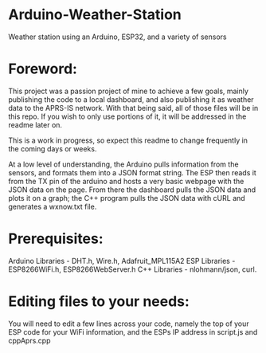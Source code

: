 # Arduino-Weather-Station
Weather station using an Arduino, ESP32, and a variety of sensors


# Foreword:
This project was a passion project of mine to achieve a few goals, mainly publishing the code to a local dashboard, and also publishing it as weather data to the APRS-IS network.
With that being said, all of those files will be in this repo. If you wish to only use portions of it, it will be addressed in the readme later on.

This is a work in progress, so expect this readme to change frequently in the coming days or weeks.



At a low level of understanding, the Arduino pulls information from the sensors, and formats them into a JSON format string.
The ESP then reads it from the TX pin of the arduino and hosts a very basic webpage with the JSON data on the page.
From there the dashboard pulls the JSON data and plots it on a graph; the C++ program pulls the JSON data with cURL and generates a wxnow.txt file.


# Prerequisites:
Arduino Libraries - DHT.h, Wire.h, Adafruit_MPL115A2
ESP Libraries - ESP8266WiFi.h, ESP8266WebServer.h
C++ Libraries - nlohmann/json, curl.


# Editing files to your needs:
You will need to edit a few lines across your code, namely the top of your ESP code for your WiFi information, and the ESPs IP address in script.js and cppAprs.cpp
